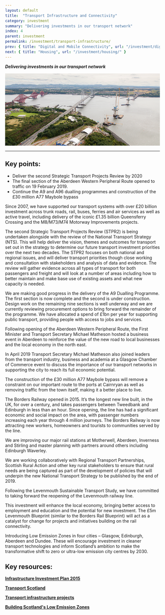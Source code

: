 ```yaml
---
layout: default
title:  "Transport Infrastructure and Connectivity"
category: investment
summary: "Delivering investments in our transport network"
index: 4
parent: investment
permalink: /investment/transport-infrastructure/
prev: { title: "Digital and Mobile Connectivity", url: "/investment/digital-mobile-connectivity/" }
next: { title: "Housing", url: "/investment/housing/" }
---
```

***Delivering investments in our transport network***

![A photograph of the Queensferry Crossing when under construction](/assets/images/pageimages/Investment.9.jpg)

---
## Key points:

- Deliver the second Strategic Transport Projects Review by 2020
- The final section of the Aberdeen Western Peripheral Route opened to traffic on 19 February 2019.
- Continue the A9 and A96 dualling programmes and construction of the £30 million A77 Maybole bypass

Since 2007, we have supported our transport systems with over £20 billion investment across trunk roads, rail, buses, ferries and air services as well as active travel, including delivery of the iconic £1.35 billion Queensferry Crossing and the M8/M73/M74 Motorway Improvements projects.  

The second Strategic Transport Projects Review (STPR2) is being undertaken alongside with the review of the National Transport Strategy (NTS). This will help deliver the vision, themes and outcomes for transport set out in the strategy to determine our future transport investment priorities over the next two decades. The STPR2 focuses on both national and regional issues, and will deliver transport priorities though close working and consultation with stakeholders and analysis of data and evidence. The review will gather evidence across all types of transport for both passengers and freight and will look at a number of areas including how to better maintain and make base use of existing assets and what new capacity is needed.  

We are making good progress in the delivery of the A9 Dualling Programme. The first section is now complete and the second is under construction.  Design work on the remaining nine sections is well underway and we are currently reviewing procurement options to bring forward the remainder of the programme. We have allocated a spend of £1bn per year for supporting public transport, providing people with access to jobs and services.  

Following opening of the Aberdeen Western Peripheral Route, the First Minister and Transport Secretary Michael Matheson hosted a business event in Aberdeen to reinforce the value of the new road to local businesses and the local economy in the north east.  

In April 2019 Transport Secretary Michael Matheson also joined leaders from the transport industry, business and academia at a Glasgow Chamber of Commerce event to discuss the importance of our transport networks in supporting the city to reach its full economic potential.  

The construction of the £30 million A77 Maybole bypass will remove a constraint on our important route to the ports at Cairnryan as well as removing traffic from the town itself, making it a better place to live.  

The Borders Railway opened in 2015. It’s the longest new line built, in the UK, for over a century, and takes passengers between Tweedbank and Edinburgh in less than an hour. Since opening, the line has had a significant economic and social impact on the area, with passenger numbers increasing each year through 4 million journeys. The Borders Railway is now attracting new workers, homeowners and tourists to communities served by the line.  

We are improving our major rail stations at Motherwell, Aberdeen, Inverness and Stirling and master planning with partners around others including Edinburgh Waverley.  

We are working collaboratively with Regional Transport Partnerships, Scottish Rural Action and other key rural stakeholders to ensure that rural needs are being captured as part of the development of policies that will underpin the new National Transport Strategy to be published by the end of 2019.  

Following the Levenmouth Sustainable Transport Study, we have committed to taking forward the reopening of the Levenmouth railway line.  

This investment will enhance the local economy, bringing better access to employment and education and the potential for new investment. The £5m Levenmouth Blueprint (similar to the Borders Rail Blueprint) will act as a catalyst for change for projects and initiatives building on the rail connectivity.  

Introducing Low Emission Zones in four cities – Glasgow, Edinburgh, Aberdeen and Dundee. These will encourage investment in cleaner transport technologies and inform Scotland’s ambition to make the transformative shift to zero or ultra-low emission city centres by 2030.  

## Key resources:

**[Infrastructure Investment Plan 2015 ](https://www.gov.scot/publications/infrastructure-investment-plan-2015/)**

**[Transport Scotland](https://www.transport.gov.scot/)**

**[Transport infrastructure projects](https://www.transport.gov.scot/projects/)**

**[Building Scotland's Low Emission Zones](https://consult.gov.scot/transport-scotland/building-scotlands-low-emission-zones/)**
